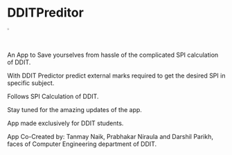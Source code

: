 # DDITPreditor

  <a href='https://play.google.com/store/apps/details?id=com.ddit.predictor&pcampaignid=MKT-Other-global-all-co-prtnr-py-PartBadge-Mar2515-1'><img style="width: 1%; height: 1%" alt='Get it on Google Play' src='https://play.google.com/intl/en_us/badges/images/generic/en_badge_web_generic.png'/></a>

An App to Save yourselves from hassle of the complicated SPI calculation of DDIT.

With DDIT Predictor predict external marks required to get the desired SPI in specific subject.

Follows SPI Calculation of DDIT.

Stay tuned for the amazing updates of the app.

App made exclusively for DDIT students.


App Co-Created by:
Tanmay Naik, Prabhakar Niraula and Darshil Parikh, faces of Computer Engineering department of DDIT.
